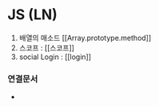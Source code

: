 # JS (LN)
1. 배열의 매소드 [[Array.prototype.method]]
2. 스코프 : [[스코프]]
3. social Login : [[login]]




### 연결문서
- 
